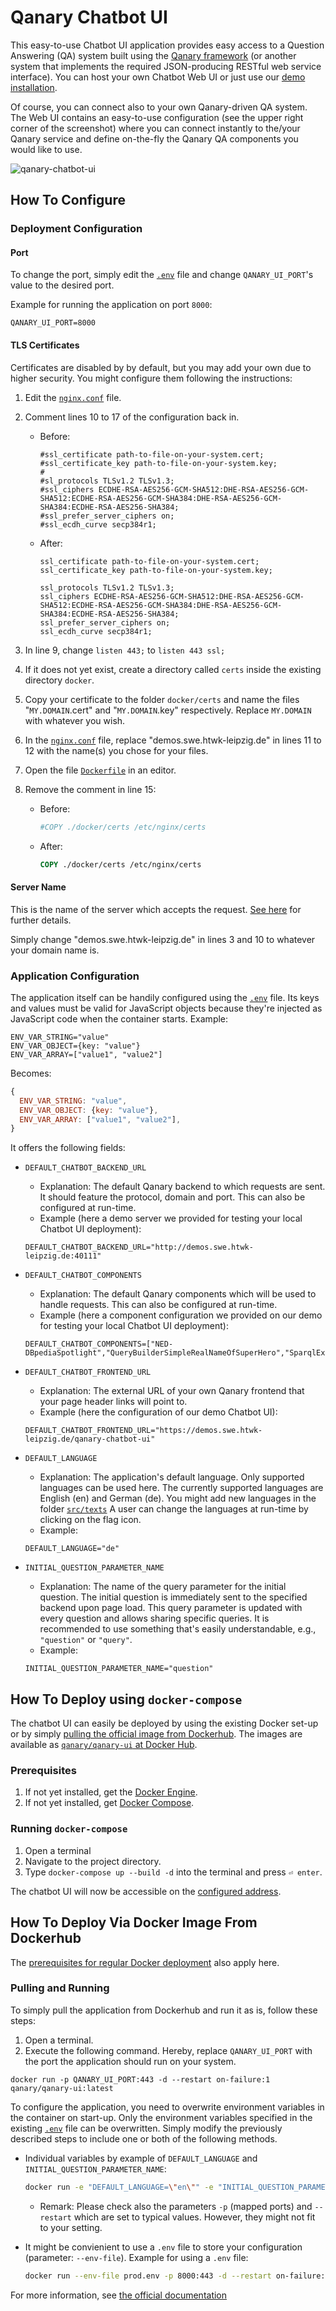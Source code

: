 # Qanary Chatbot UI

This easy-to-use Chatbot UI application provides easy access to a Question Answering (QA) system built using the [Qanary framework](https://github.com/WDAqua/Qanary) (or another system that implements the required JSON-producing RESTful web service interface). You can host your own Chatbot Web UI or just use our [demo installation](https://demos.swe.htwk-leipzig.de/qanary-chatbot-ui).

Of course, you can connect also to your own Qanary-driven QA system. The Web UI contains an easy-to-use configuration (see the upper right corner of the screenshot) where you can connect instantly to the/your Qanary service and define on-the-fly the Qanary QA components you would like to use.

![qanary-chatbot-ui](https://user-images.githubusercontent.com/6186824/120986221-a438f380-c77c-11eb-8078-5e19d51a0874.png)

## How To Configure

### Deployment Configuration

#### Port

To change the port, simply edit the [`.env`](./.env) file and change `QANARY_UI_PORT`'s value to the desired port.

Example for running the application on port `8000`:

```
QANARY_UI_PORT=8000
```

#### TLS Certificates

Certificates are disabled by by default, but you may add your own due to higher security. You might configure them following the instructions:

1. Edit the [`nginx.conf`](docker/nginx/nginx.conf) file.
2. Comment lines 10 to 17 of the configuration back in.
   * Before:

      ```nginx
      #ssl_certificate path-to-file-on-your-system.cert;
      #ssl_certificate_key path-to-file-on-your-system.key;
      #
      #sl_protocols TLSv1.2 TLSv1.3;
      #ssl_ciphers ECDHE-RSA-AES256-GCM-SHA512:DHE-RSA-AES256-GCM-SHA512:ECDHE-RSA-AES256-GCM-SHA384:DHE-RSA-AES256-GCM-SHA384:ECDHE-RSA-AES256-SHA384;
      #ssl_prefer_server_ciphers on;
      #ssl_ecdh_curve secp384r1;
      ```

   * After:

      ```nginx
      ssl_certificate path-to-file-on-your-system.cert;
      ssl_certificate_key path-to-file-on-your-system.key;
    
      ssl_protocols TLSv1.2 TLSv1.3;
      ssl_ciphers ECDHE-RSA-AES256-GCM-SHA512:DHE-RSA-AES256-GCM-SHA512:ECDHE-RSA-AES256-GCM-SHA384:DHE-RSA-AES256-GCM-SHA384:ECDHE-RSA-AES256-SHA384;
      ssl_prefer_server_ciphers on;
      ssl_ecdh_curve secp384r1;
      ```

3. In line 9, change `listen 443;` to `listen 443 ssl;`
4. If it does not yet exist, create a directory called `certs` inside the existing directory `docker`.
5. Copy your certificate to the folder `docker/certs` and name the files "`MY.DOMAIN`.cert" and "`MY.DOMAIN`.key" respectively. Replace `MY.DOMAIN` with whatever you wish.
6. In the [`nginx.conf`](docker/nginx/nginx.conf) file, replace "demos.swe.htwk-leipzig.de" in lines 11 to 12 with the name(s) you chose for your files.
7. Open the file [`Dockerfile`](Dockerfile) in an editor.
8. Remove the comment in line 15:
   * Before:

      ```Dockerfile
      #COPY ./docker/certs /etc/nginx/certs
      ```

   * After:

      ```Dockerfile
      COPY ./docker/certs /etc/nginx/certs
      ```

#### Server Name

This is the name of the server which accepts the request. [See here](https://nginx.org/en/docs/http/server_names.html) for further details.

Simply change "demos.swe.htwk-leipzig.de" in lines 3 and 10 to whatever your domain name is.

### Application Configuration

The application itself can be handily configured using the [`.env`](./.env) file. Its keys and values must be valid for JavaScript objects because they're injected as JavaScript code when the container starts. Example:

```text
ENV_VAR_STRING="value"
ENV_VAR_OBJECT={key: "value"}
ENV_VAR_ARRAY=["value1", "value2"]
```

Becomes:

```js
{
  ENV_VAR_STRING: "value",
  ENV_VAR_OBJECT: {key: "value"},
  ENV_VAR_ARRAY: ["value1", "value2"],
}
```

It offers the following fields:

* `DEFAULT_CHATBOT_BACKEND_URL`
  * Explanation: The default Qanary backend to which requests are sent. It should feature the protocol, domain and port. This can also be configured at run-time.
  * Example (here a demo server we provided for testing your local Chatbot UI deployment):

  ```text
  DEFAULT_CHATBOT_BACKEND_URL="http://demos.swe.htwk-leipzig.de:40111" 
  ```

* `DEFAULT_CHATBOT_COMPONENTS`
  * Explanation: The default Qanary components which will be used to handle requests. This can also be configured at run-time.
  * Example (here a component configuration we provided on our demo for testing your local Chatbot UI deployment):

  ```text
  DEFAULT_CHATBOT_COMPONENTS=["NED-DBpediaSpotlight","QueryBuilderSimpleRealNameOfSuperHero","SparqlExecuter","OpenTapiocaNED","BirthDataQueryBuilder","WikidataQueryExecuter"]
  ```

* `DEFAULT_CHATBOT_FRONTEND_URL`
  * Explanation: The external URL of your own Qanary frontend that your page header links will point to.
  * Example (here the configuration of our demo Chatbot UI):

  ```text
  DEFAULT_CHATBOT_FRONTEND_URL="https://demos.swe.htwk-leipzig.de/qanary-chatbot-ui"
  ```

* `DEFAULT_LANGUAGE`
  * Explanation: The application's default language. Only supported languages can be used here. The currently supported languages are English (en) and German (de). You might add new languages in the folder [`src/texts`](../main/src/texts)  A user can change the languages at run-time by clicking on the flag icon.
  * Example:

  ```text
  DEFAULT_LANGUAGE="de"
  ```

* `INITIAL_QUESTION_PARAMETER_NAME`
  * Explanation: The name of the query parameter for the initial question. The initial question is immediately sent to the specified backend upon page load. This query parameter is updated with every question and allows sharing specific queries. It is recommended to use something that's easily understandable, e.g., `"question"` or `"query"`.
  * Example:

  ```text
  INITIAL_QUESTION_PARAMETER_NAME="question"
  ```

## How To Deploy  using `docker-compose`

The chatbot UI can easily be deployed by using the existing Docker set-up or by simply [pulling the official image from Dockerhub](#how-to-deploy-via-docker-image-from-dockerhub). The images are available as [`qanary/qanary-ui` at Docker Hub](https://hub.docker.com/r/qanary/qanary-ui/tags).

### Prerequisites

1. If not yet installed, get the [Docker Engine](https://docs.docker.com/engine/install/).
2. If not yet installed, get [Docker Compose](https://docs.docker.com/compose/install/).

### Running `docker-compose`

1. Open a terminal
2. Navigate to the project directory.
3. Type `docker-compose up --build -d` into the terminal and press `⏎ enter`.

The chatbot UI will now be accessible on the [configured address](#how-to-configure).

## How To Deploy Via Docker Image From Dockerhub

The [prerequisites for regular Docker deployment](#prerequisites) also apply here.

### Pulling and Running

To simply pull the application from Dockerhub and run it as is, follow these steps:

1. Open a terminal.
2. Execute the following command. Hereby, replace `QANARY_UI_PORT` with the port the application should run on your system.

```shell
docker run -p QANARY_UI_PORT:443 -d --restart on-failure:1 qanary/qanary-ui:latest
```

To configure the application, you need to overwrite environment variables in the container on start-up. Only the environment variables specified in the existing [`.env`](./.env) file can be overwritten. Simply modify the previously described steps to include one or both of the following methods.

* Individual variables by example of `DEFAULT_LANGUAGE` and `INITIAL_QUESTION_PARAMETER_NAME`:

  ```sh
  docker run -e "DEFAULT_LANGUAGE=\"en\"" -e "INITIAL_QUESTION_PARAMETER_NAME=\"query\"" -p 8000:443 -d --restart on-failure:1 qanary/qanary-ui:latest
  ```
  * Remark: Please check also the parameters `-p` (mapped ports) and `--restart` which are set to typical values. However, they might not fit to your setting.

* It might be convienient to use a `.env` file to store your configuration (parameter: `--env-file`). Example for using a `.env` file:
  
  ```sh
  docker run --env-file prod.env -p 8000:443 -d --restart on-failure:1 qanary/qanary-ui:latest
  ```

For more information, see [the official documentation](https://docs.docker.com/engine/reference/commandline/run/#set-environment-variables--e---env---env-file)
